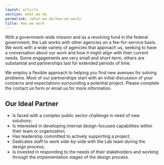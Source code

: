 ```yaml
---
layout: article
section: what-we-do
permalink: /what-we-do/how-we-work/
title: How we work
---
```


With a government-wide mission and as a revolving fund in the federal government, the Lab works with other agencies on a fee-for-service basis. We work with a wide variety of agencies that approach us, seeking to have a conversation about our work and how it might align with their current needs. Some engagements are very small and short-term, others are substantial and partnerships last for extended periods of time.

We employ a flexible approach to helping you find new avenues for solving problems. Most of our partnerships start with an initial discussion of your concerns and expectations surrounding a potential project. Please complete the contact us form or email us for more information.

## Our Ideal Partner

*	Is faced with a complex public sector challenge in need of new solutions;
*	Is interested in developing internal design-focused capabilities within their team or organization;
*	Has leadership committed to actively supporting a project;
*	Dedicates staff to work side-by-side with the Lab team during the design process;
*	Is invested in responding to the needs of their stakeholders and working through the implementation stages of the design process.
